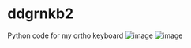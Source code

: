 # ddgrnkb2
Python code for my ortho keyboard
![image](https://user-images.githubusercontent.com/86728543/193632154-b0efa872-47af-404f-aa2f-beefc857ef7c.png)
![image](https://user-images.githubusercontent.com/86728543/193632190-55b4a6a7-8e44-4a0c-86b1-252b25cb11f6.png)
